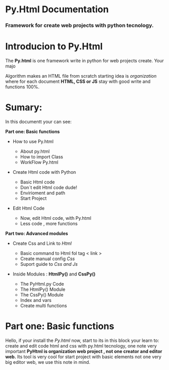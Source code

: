 # Py.Html Documentation 
### Framework for create web projects with python tecnology.

# Introducion to Py.Html
The **Py.html** is one framework write in python for web projects create. Your majo
  
Algorithm makes an HTML file from scratch starting idea is *organization* where for each document **HTML, CSS or JS**  stay with good write and functions 100%.  

# Sumary: 
In this documentt your can see: 

**Part one: Basic functions**
-  How to use Py.html 
     +  About py.html
     + How to import Class 
     + WorkFlow Py.html
     
- Create Html code with Python
     + Basic Html  code
     + Don´t edit Html code dude!
     + Envirioment and path
     + Start Project
     
- Edit Html Code 
     + Now, edit Html code, with Py.html
     + Less code , more functions
     
 **Part two: Advanced modules**
- Create Css and Link to *Html*
     + Basic command to Html fol tag < link >
     + Create manual config *Css*
     + Suport guide to *Css and Js*
     
- Inside Modules : **HtmlPy()** and  **CssPy()**
     + The PyHtml.py Code 
     + The HtmlPy() Module 
     + The CssPy() Module
     + Index and vars 
     + Create multi functions


#  Part one: Basic functions 
Hello, if your install the *Py.html* now, start to its in this block your learn to: create and edit code html and css with py.html tecnology, one note very important  **PyHtml is organization web project , not one creator and editor web.** Its tool  is very cool for start project with basic elements not one very big editor web, we use this note in mind.
<!--stackedit_data:
eyJoaXN0b3J5IjpbOTA1NTQ5MDkxLC03NDY2Mjc4MjYsMTM2OD
U2MjQ3NywtOTU1ODk4MDEyLDE1Nzk4ODE2MTIsMTA1NDM3MzY2
NiwtMTQxNTY3OTUzMywtMTk0MTI5NzA5NywtNzExNTg1NjM5XX
0=
-->